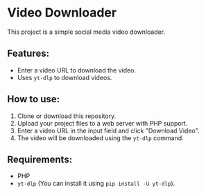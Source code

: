 # Video Downloader

This project is a simple social media video downloader.

## Features:
- Enter a video URL to download the video.
- Uses `yt-dlp` to download videos.

## How to use:
1. Clone or download this repository.
2. Upload your project files to a web server with PHP support.
3. Enter a video URL in the input field and click "Download Video".
4. The video will be downloaded using the `yt-dlp` command.

## Requirements:
- PHP
- `yt-dlp` (You can install it using `pip install -U yt-dlp`).
